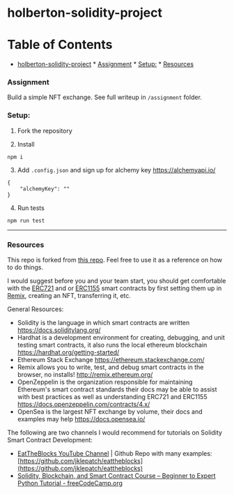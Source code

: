 # holberton-solidity-project
Table of Contents
=================

* [holberton-solidity-project](#holberton-solidity-project)
      * [Assignment](#assignment)
      * [Setup:](#setup)
      * [Resources](#resources)
### Assignment 

Build a simple NFT exchange. See full writeup in `/assignment` folder.

### Setup:

1. Fork the repository

2. Install

```
npm i
```

3. Add `.config.json` and sign up for alchemy key https://alchemyapi.io/

```
{
    "alchemyKey": ""
}
```

4. Run tests

```
npm run test
```

---

### Resources

This repo is forked from [this repo](https://github.com/davidberiro/bancor-liquidity-mining).  Feel free to use it as a reference on how to do things.

I would suggest before you and your team start, you should get comfortable with the [ERC721](https://github.com/OpenZeppelin/openzeppelin-contracts/blob/master/contracts/token/ERC721/ERC721.sol) and or [ERC1155](https://github.com/OpenZeppelin/openzeppelin-contracts/blob/master/contracts/token/ERC1155/ERC1155.sol) smart contracts by first setting them up in [Remix](http://remix.ethereum.org/), creating an NFT, transferring it, etc.

General Resources:

- Solidity is the language in which smart contracts are written https://docs.soliditylang.org/
- Hardhat is a development environment for creating, debugging, and unit testing smart contracts, it also runs the local ethereum blockchain https://hardhat.org/getting-started/
- Ethereum Stack Exchange https://ethereum.stackexchange.com/
- Remix allows you to write, test, and debug smart contracts in the browser, no installs! http://remix.ethereum.org/
- OpenZeppelin is the organization responsible for maintaining Ethereum's smart contract standards their docs may be able to assist with best practices as well as understanding ERC721 and ERC1155 https://docs.openzeppelin.com/contracts/4.x/
- OpenSea is the largest NFT exchange by volume, their docs and examples may help https://docs.opensea.io/ 

The following are two channels I would recommend for tutorials on Solidity Smart Contract Development:

- [EatTheBlocks YouTube Channel](https://www.youtube.com/c/EatTheBlocks) | Github Repo with many examples: [https://github.com/jklepatch/eattheblocks](https://github.com/jklepatch/eattheblocks)
- [Solidity, Blockchain, and Smart Contract Course – Beginner to Expert Python Tutorial - freeCodeCamp.org](https://www.youtube.com/watch?v=M576WGiDBdQ)
